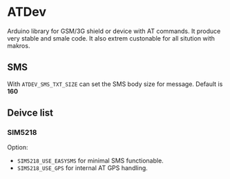 # ATDev
Arduino library for GSM/3G shield or device with AT commands. It produce very stable and smale code. It also extrem custonable for all sitution with makros.

## SMS
With `ATDEV_SMS_TXT_SIZE` can set the SMS body size for message. Default is **160**

## Deivce list

### SIM5218
Option:
- `SIM5218_USE_EASYSMS` for minimal SMS functionable.
- `SIM5218_USE_GPS` for internal AT GPS handling.
